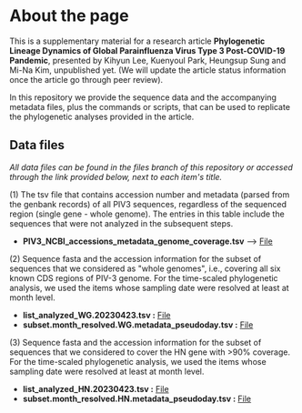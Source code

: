 # About the page

This is a supplementary material for a research article __Phylogenetic Lineage Dynamics of Global Parainfluenza Virus Type 3 Post-COVID-19 Pandemic__,
presented by Kihyun Lee, Kuenyoul Park, Heungsup Sung and Mi-Na Kim, unpublished yet. (We will update the article status information once the article go through peer review).

In this repository we provide the sequence data and the accompanying metadata files, plus the commands or scripts, that can be used to replicate the phylogenetic analyses provided in the article.

## Data files
*All data files can be found in the files branch of this repository or accessed through the link provided below, next to each item's title.*

(1) The tsv file that contains accession number and metadata (parsed from the genbank records) of all PIV3 sequences, regardless of the sequenced region (single gene - whole genome). The entries in this table include the sequences that were not analyzed in the subsequent steps.
* __PIV3_NCBI_accessions_metadata_genome_coverage.tsv__ --> [File]()

(2) Sequence fasta and the accession information for the subset of sequences that we considered as "whole genomes", i.e., covering all six known CDS regions of PIV-3 genome. For the time-scaled phylogenetic analysis, we used the items whose sampling date were resolved at least at month level.
* __list_analyzed_WG.20230423.tsv :__ [File]()
* __subset.month_resolved.WG.metadata_pseudoday.tsv :__ [File]()

(3) Sequence fasta and the accession information for the subset of sequences that we considered to cover the HN gene with >90% coverage. For the time-scaled phylogenetic analysis, we used the items whose sampling date were resolved at least at month level.
* __list_analyzed_HN.20230423.tsv :__ [File]()
* __subset.month_resolved.HN.metadata_pseudoday.tsv :__ [File]()
